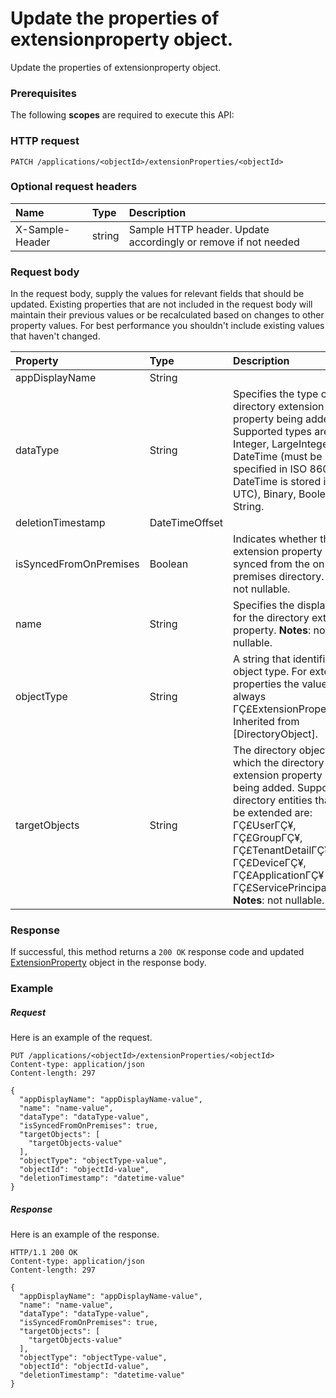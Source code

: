 # Update the properties of extensionproperty object.

Update the properties of extensionproperty object.
### Prerequisites
The following **scopes** are required to execute this API: 
### HTTP request
<!-- { "blockType": "ignored" } -->
```http
PATCH /applications/<objectId>/extensionProperties/<objectId>
```
### Optional request headers
| Name       | Type | Description|
|:-----------|:------|:----------|
| X-Sample-Header  | string  | Sample HTTP header. Update accordingly or remove if not needed|

### Request body
In the request body, supply the values for relevant fields that should be updated. Existing properties that are not included in the request body will maintain their previous values or be recalculated based on changes to other property values. For best performance you shouldn't include existing values that haven't changed.

| Property	   | Type	|Description|
|:---------------|:--------|:----------|
|appDisplayName|String|            |
|dataType|String|Specifies the type of the directory extension property being added.   Supported types are: Integer, LargeInteger, DateTime (must be specified in ISO 8601 - DateTime is stored in UTC), Binary, Boolean, and String.|
|deletionTimestamp|DateTimeOffset||
|isSyncedFromOnPremises|Boolean|Indicates whether the extension property is synced from the on premises directory.                            **Notes**: not nullable.            |
|name|String|Specifies the display name for the directory extension property.                            **Notes**: not nullable.            |
|objectType|String|A string that identifies the object type. For extension properties the value is always ΓÇ£ExtensionPropertyΓÇ¥. Inherited from [DirectoryObject].|
|targetObjects|String|The directory objects to which the directory extension property is being added.  Supported directory entities that can be extended are: ΓÇ£UserΓÇ¥, ΓÇ£GroupΓÇ¥, ΓÇ£TenantDetailΓÇ¥, ΓÇ£DeviceΓÇ¥, ΓÇ£ApplicationΓÇ¥ and ΓÇ£ServicePrincipalΓÇ¥                            **Notes**: not nullable.            |

### Response
If successful, this method returns a `200 OK` response code and updated [ExtensionProperty](../resources/extensionproperty.md) object in the response body.
### Example
##### Request
Here is an example of the request.
<!-- {
  "blockType": "request",
  "name": "update_extensionproperty"
}-->
```http
PUT /applications/<objectId>/extensionProperties/<objectId>
Content-type: application/json
Content-length: 297

{
  "appDisplayName": "appDisplayName-value",
  "name": "name-value",
  "dataType": "dataType-value",
  "isSyncedFromOnPremises": true,
  "targetObjects": [
    "targetObjects-value"
  ],
  "objectType": "objectType-value",
  "objectId": "objectId-value",
  "deletionTimestamp": "datetime-value"
}
```
##### Response
Here is an example of the response.
<!-- {
  "blockType": "response",
  "truncated": false,
  "@odata.type": "microsoft.graph.extensionproperty"
} -->
```http
HTTP/1.1 200 OK
Content-type: application/json
Content-length: 297

{
  "appDisplayName": "appDisplayName-value",
  "name": "name-value",
  "dataType": "dataType-value",
  "isSyncedFromOnPremises": true,
  "targetObjects": [
    "targetObjects-value"
  ],
  "objectType": "objectType-value",
  "objectId": "objectId-value",
  "deletionTimestamp": "datetime-value"
}
```

<!-- uuid: 319d808e-dd3d-46a9-8d2b-a200e2112436
2015-10-19 10:21:28 UTC -->
<!-- {
  "type": "#page.annotation",
  "description": "Update the properties of extensionproperty object.",
  "keywords": "",
  "section": "documentation",
  "tocPath": ""
}-->